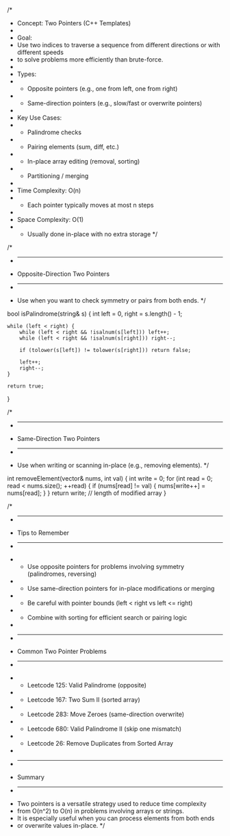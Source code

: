 /*
 * Concept: Two Pointers (C++ Templates)
 *
 * Goal:
 * Use two indices to traverse a sequence from different directions or with different speeds
 * to solve problems more efficiently than brute-force.
 *
 * Types:
 * - Opposite pointers (e.g., one from left, one from right)
 * - Same-direction pointers (e.g., slow/fast or overwrite pointers)
 *
 * Key Use Cases:
 * - Palindrome checks
 * - Pairing elements (sum, diff, etc.)
 * - In-place array editing (removal, sorting)
 * - Partitioning / merging
 *
 * Time Complexity: O(n)
 *   - Each pointer typically moves at most n steps
 *
 * Space Complexity: O(1)
 *   - Usually done in-place with no extra storage
 */

/*
 * -------------------------------
 * Opposite-Direction Two Pointers
 * -------------------------------
 * Use when you want to check symmetry or pairs from both ends.
 */

bool isPalindrome(string& s) {
    int left = 0, right = s.length() - 1;

    while (left < right) {
        while (left < right && !isalnum(s[left])) left++;
        while (left < right && !isalnum(s[right])) right--;

        if (tolower(s[left]) != tolower(s[right])) return false;

        left++;
        right--;
    }

    return true;
}

/*
 * -------------------------------
 * Same-Direction Two Pointers
 * -------------------------------
 * Use when writing or scanning in-place (e.g., removing elements).
 */

int removeElement(vector<int>& nums, int val) {
    int write = 0;
    for (int read = 0; read < nums.size(); ++read) {
        if (nums[read] != val) {
            nums[write++] = nums[read];
        }
    }
    return write; // length of modified array
}

/*
 * -------------------------------
 * Tips to Remember
 * -------------------------------
 * - Use opposite pointers for problems involving symmetry (palindromes, reversing)
 * - Use same-direction pointers for in-place modifications or merging
 * - Be careful with pointer bounds (left < right vs left <= right)
 * - Combine with sorting for efficient search or pairing logic
 *
 * -------------------------------
 * Common Two Pointer Problems
 * -------------------------------
 * - Leetcode 125: Valid Palindrome (opposite)
 * - Leetcode 167: Two Sum II (sorted array)
 * - Leetcode 283: Move Zeroes (same-direction overwrite)
 * - Leetcode 680: Valid Palindrome II (skip one mismatch)
 * - Leetcode 26: Remove Duplicates from Sorted Array
 *
 * -------------------------------
 * Summary
 * -------------------------------
 * Two pointers is a versatile strategy used to reduce time complexity
 * from O(n^2) to O(n) in problems involving arrays or strings.
 * It is especially useful when you can process elements from both ends
 * or overwrite values in-place.
 */
